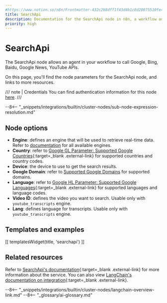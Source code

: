 ```yaml
---
#https://www.notion.so/n8n/Frontmatter-432c2b8dff1f43d4b1c8d20075510fe4
title: SearchApi
description: Documentation for the SearchApi node in n8n, a workflow automation platform. Includes details of operations and configuration, and links to examples and credentials information.
priority: high
---
```


# SearchApi

The SearchApi node allows an agent in your workflow to call Google, Bing, Baidu, Google News, YouTube APIs.

On this page, you'll find the node parameters for the SearchApi node, and links to more resources.

/// note | Credentials
You can find authentication information for this node [here](/integrations/builtin/credentials/searchapi/).
///

--8<-- "_snippets/integrations/builtin/cluster-nodes/sub-node-expression-resolution.md"

## Node options

* **Engine**: defines an engine that will be used to retrieve real-time data. Refer to [documentation](https://www.searchapi.io/docs/google) for all available engines.
* **Country**: refer to [Google GL Parameter: Supported Google Countries](https://www.searchapi.io/docs/parameters/google/gl){:target=_blank .external-link} for supported countries and country codes.
* **Device**: the device to use to get the search results.
* **Google Domain**: refer to [Supported Google Domains](https://www.searchapi.io/docs/parameters/google/domain) for supported domains.
* **Language**: refer to [Google HL Parameter: Supported Google Languages](https://www.searchapi.io/docs/parameters/google/hl){:target=_blank .external-link} for supported languages and language codes.
* **Video ID**: defines the video you want to search. Usable only with `youtube_transcripts` engine.
* **Lang**: defines language for transcripts. Usable only with `youtube_transcripts` engine.

## Templates and examples

<!-- see https://www.notion.so/n8n/Pull-in-templates-for-the-integrations-pages-37c716837b804d30a33b47475f6e3780 -->
[[ templatesWidget(title, 'searchapi') ]]

## Related resources

Refer to [SearchApi's documentation](https://www.searchapi.io/){:target=_blank .external-link} for more information about the service. You can also view [LangChain's documentation on integration](https://js.langchain.com/v0.2/docs/integrations/tools/searchapi/){:target=_blank .external-link}.

--8<-- "_snippets/integrations/builtin/cluster-nodes/langchain-overview-link.md"
--8<-- "_glossary/ai-glossary.md"

